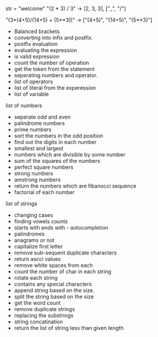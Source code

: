 str = "welcome"
"(2 \* 3) / 3" -> [2, 3, 3], ["_", "/"]

"(3\*(4+5)/(14+5) + (5\*\*3))" -> ["(4+5)", "(14+5)", "(5**3)"]

- Balanced brackets
- converting into infix and postfix.
- postfix evaluation
- evaluating the expression
- is valid expression
- count the number of operation
- get the token from the statement
- seperating numbers and operator.
- list of operators
- list of literal from the experession
- list of variable

list of numbers

- seperate odd and even
- palindrome numbers
- prime numbers
- sort the numbers in the odd position
- find out the digits in each number
- smallest and largest
- numbers which are divisible by some number
- sum of the squares of the numbers
- perfect square numbers
- strong numbers
- amstrong numbers
- return the numbers which are fibanocci sequence
- factorial of each number

list of strings

- changing cases
- finding vowels counts
- starts with ends with - autocompletion
- palindromes
- anagrams or not
- capitalize first letter
- remove sub-sequent duplicate characters
- return ascci values
- remove white spaces from each
- count the number of char in each string
- rotate each string
- contains any special characters
- append string based on the size.
- split the string based on the size
- get the word count
- remove duplicate strings
- replacing the substrings
- string concatination
- return the list of string less than given length
